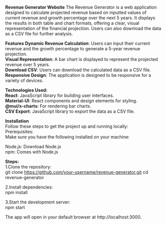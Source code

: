 **Revenue Generator Website**
The Revenue Generator is a web application designed to calculate projected revenue based on inputted values of current revenue and growth percentage over the next 5 years. It displays the results in both table and chart formats, offering a clear, visual representation of the financial projection. Users can also download the data as a CSV file for further analysis.  

**Features**
**Dynamic Revenue Calculation**: Users can input their current revenue and the growth percentage to generate a 5-year revenue projection.  
**Visual Representation**: A bar chart is displayed to represent the projected revenue over 5 years.  
**Download CSV**: Users can download the calculated data as a CSV file.  
**Responsive Design**: The application is designed to be responsive for a variety of devices.  

**Technologies Used:**    
**React**: JavaScript library for building user interfaces.  
**Material-UI**: React components and design elements for styling.  
**@mui/x-charts**: For rendering bar charts.  
**CSV Export**: JavaScript library to export the data as a CSV file.  
  
**Installation**  
Follow these steps to get the project up and running locally:
<br/> 
Prerequisites:  
Make sure you have the following installed on your machine:  

Node.js: Download Node.js  
npm: Comes with Node.js  

**Steps:**  
1.Clone the repository:  
git clone https://github.com/your-username/revenue-generator.git
cd revenue-generator  

2.Install dependencies:  
npm install  

3.Start the development server:  
npm start  

The app will open in your default browser at http://localhost:3000.
